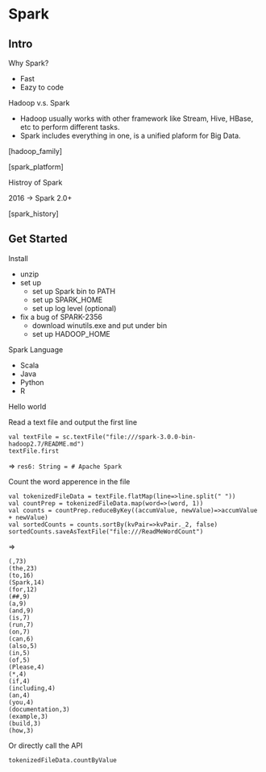 # Spark

## Intro

Why Spark?
- Fast
- Eazy to code

Hadoop v.s. Spark
- Hadoop usually works with other framework like Stream, Hive, HBase, etc to perform different tasks.
- Spark includes everything in one, is a unified plaform for Big Data.

[hadoop_family]

[spark_platform]

Histroy of Spark

2016 -> Spark 2.0+ 

[spark_history]

## Get Started

Install

- unzip
- set up
  - set up Spark bin to PATH
  - set up SPARK_HOME
  - set up log level (optional)
- fix a bug of SPARK-2356
  - download winutils.exe and put under bin
  - set up HADOOP_HOME

Spark Language

- Scala
- Java
- Python
- R

Hello world

Read a text file and output the first line

~~~
val textFile = sc.textFile("file:///spark-3.0.0-bin-hadoop2.7/README.md")
textFile.first
~~~

=> `res6: String = # Apache Spark`

Count the word apperence in the file

~~~
val tokenizedFileData = textFile.flatMap(line=>line.split(" "))
val countPrep = tokenizedFileData.map(word=>(word, 1))
val counts = countPrep.reduceByKey((accumValue, newValue)=>accumValue + newValue)
val sortedCounts = counts.sortBy(kvPair=>kvPair._2, false)
sortedCounts.saveAsTextFile("file:///ReadMeWordCount")
~~~

=>

~~~
(,73)
(the,23)
(to,16)
(Spark,14)
(for,12)
(##,9)
(a,9)
(and,9)
(is,7)
(run,7)
(on,7)
(can,6)
(also,5)
(in,5)
(of,5)
(Please,4)
(*,4)
(if,4)
(including,4)
(an,4)
(you,4)
(documentation,3)
(example,3)
(build,3)
(how,3)
~~~

Or directly call the API

~~~
tokenizedFileData.countByValue
~~~

